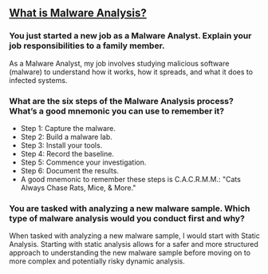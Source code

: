 ## [What is Malware Analysis?](https://www.spiceworks.com/it-security/data-security/articles/what-is-malware-analysis-definition-types-stages-best-practices/)

### You just started a new job as a Malware Analyst. Explain your job responsibilities to a family member.
As a Malware Analyst, my job involves studying malicious software (malware) to understand how it works, how it spreads, and what it does to infected systems.
### What are the six steps of the Malware Analysis process? What’s a good mnemonic you can use to remember it?
* Step 1: Capture the malware.
* Step 2: Build a malware lab.
* Step 3: Install your tools.
* Step 4: Record the baseline.
* Step 5: Commence your investigation.
* Step 6: Document the results.
* A good mnemonic to remember these steps is C.A.C.R.M.M.: "Cats Always Chase Rats, Mice, & More."
### You are tasked with analyzing a new malware sample. Which type of malware analysis would you conduct first and why?
When tasked with analyzing a new malware sample, I would start with Static Analysis. Starting with static analysis allows for a safer and more structured approach to understanding the new malware sample before moving on to more complex and potentially risky dynamic analysis.
